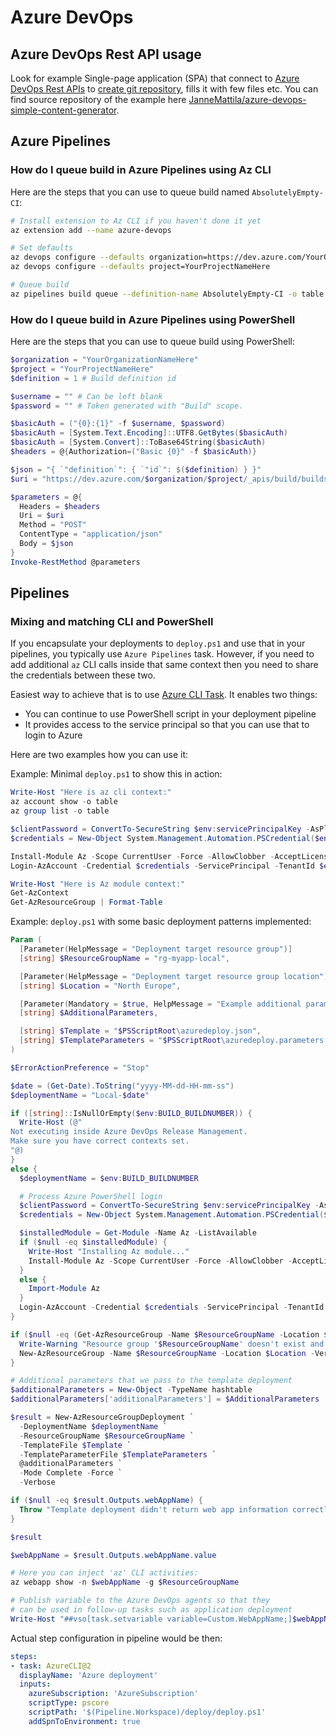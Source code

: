 # Azure DevOps

## Azure DevOps Rest API usage

Look for example Single-page application (SPA) that
connect to [Azure DevOps Rest APIs](https://docs.microsoft.com/en-us/rest/api/azure/devops/?view=azure-devops-rest-5.1) to [create git repository](https://docs.microsoft.com/en-us/rest/api/azure/devops/git/repositories/create?view=azure-devops-rest-5.1),
fills it with few files etc. You can find source repository
of the example here [JanneMattila/azure-devops-simple-content-generator](https://github.com/JanneMattila/azure-devops-simple-content-generator).

## Azure Pipelines

### How do I queue build in Azure Pipelines using Az CLI

Here are the steps that you can use to queue build named `AbsolutelyEmpty-CI`:

```bash
# Install extension to Az CLI if you haven't done it yet
az extension add --name azure-devops

# Set defaults
az devops configure --defaults organization=https://dev.azure.com/YourOrganizationNameHere/
az devops configure --defaults project=YourProjectNameHere

# Queue build
az pipelines build queue --definition-name AbsolutelyEmpty-CI -o table
```

### How do I queue build in Azure Pipelines using PowerShell

Here are the steps that you can use to queue build using PowerShell:

```powershell
$organization = "YourOrganizationNameHere"
$project = "YourProjectNameHere"
$definition = 1 # Build definition id

$username = "" # Can be left blank
$password = "" # Token generated with "Build" scope.

$basicAuth = ("{0}:{1}" -f $username, $password)
$basicAuth = [System.Text.Encoding]::UTF8.GetBytes($basicAuth)
$basicAuth = [System.Convert]::ToBase64String($basicAuth)
$headers = @{Authorization=("Basic {0}" -f $basicAuth)}

$json = "{ `"definition`": { `"id`": $($definition) } }"
$uri = "https://dev.azure.com/$organization/$project/_apis/build/builds?api-version=2.0"

$parameters = @{
  Headers = $headers
  Uri = $uri
  Method = "POST"
  ContentType = "application/json"
  Body = $json
}
Invoke-RestMethod @parameters
```

## Pipelines

### Mixing and matching CLI and PowerShell

If you encapsulate your deployments to `deploy.ps1` and
use that in your pipelines, you typically use `Azure Pipelines` task.
However, if you need to add additional `az` CLI calls inside that
same context then you need to share the credentials between these two.

Easiest way to achieve that is to use [Azure CLI Task](https://docs.microsoft.com/en-us/azure/devops/pipelines/tasks/deploy/azure-cli?view=azure-devops). It enables two things:

- You can continue to use PowerShell script in your deployment pipeline
- It provides access to the service principal so that you can use that to login to Azure

Here are two examples how you can use it:

Example: Minimal `deploy.ps1` to show this in action:

```powershell
Write-Host "Here is az cli context:"
az account show -o table
az group list -o table

$clientPassword = ConvertTo-SecureString $env:servicePrincipalKey -AsPlainText -Force
$credentials = New-Object System.Management.Automation.PSCredential($env:servicePrincipalId, $clientPassword)

Install-Module Az -Scope CurrentUser -Force -AllowClobber -AcceptLicense
Login-AzAccount -Credential $credentials -ServicePrincipal -TenantId $env:tenantId

Write-Host "Here is Az module context:"
Get-AzContext
Get-AzResourceGroup | Format-Table
```

Example: `deploy.ps1` with some basic deployment patterns implemented:

```powershell
Param (
  [Parameter(HelpMessage = "Deployment target resource group")] 
  [string] $ResourceGroupName = "rg-myapp-local",

  [Parameter(HelpMessage = "Deployment target resource group location")] 
  [string] $Location = "North Europe",

  [Parameter(Mandatory = $true, HelpMessage = "Example additional parameter")]
  [string] $AdditionalParameters,

  [string] $Template = "$PSScriptRoot\azuredeploy.json",
  [string] $TemplateParameters = "$PSScriptRoot\azuredeploy.parameters.json"
)

$ErrorActionPreference = "Stop"

$date = (Get-Date).ToString("yyyy-MM-dd-HH-mm-ss")
$deploymentName = "Local-$date"

if ([string]::IsNullOrEmpty($env:BUILD_BUILDNUMBER)) {
  Write-Host (@"
Not executing inside Azure DevOps Release Management.
Make sure you have correct contexts set.
"@)
}
else {
  $deploymentName = $env:BUILD_BUILDNUMBER

  # Process Azure PowerShell login
  $clientPassword = ConvertTo-SecureString $env:servicePrincipalKey -AsPlainText -Force
  $credentials = New-Object System.Management.Automation.PSCredential($env:servicePrincipalId, $clientPassword)

  $installedModule = Get-Module -Name Az -ListAvailable
  if ($null -eq $installedModule) {
    Write-Host "Installing Az module..."
    Install-Module Az -Scope CurrentUser -Force -AllowClobber -AcceptLicense
  }
  else {
    Import-Module Az
  }
  Login-AzAccount -Credential $credentials -ServicePrincipal -TenantId $env:tenantId
}

if ($null -eq (Get-AzResourceGroup -Name $ResourceGroupName -Location $Location -ErrorAction SilentlyContinue)) {
  Write-Warning "Resource group '$ResourceGroupName' doesn't exist and it will be created."
  New-AzResourceGroup -Name $ResourceGroupName -Location $Location -Verbose
}

# Additional parameters that we pass to the template deployment
$additionalParameters = New-Object -TypeName hashtable
$additionalParameters['additionalParameters'] = $AdditionalParameters

$result = New-AzResourceGroupDeployment `
  -DeploymentName $deploymentName `
  -ResourceGroupName $ResourceGroupName `
  -TemplateFile $Template `
  -TemplateParameterFile $TemplateParameters `
  @additionalParameters `
  -Mode Complete -Force `
  -Verbose

if ($null -eq $result.Outputs.webAppName) {
  Throw "Template deployment didn't return web app information correctly and therefore deployment is cancelled."
}

$result

$webAppName = $result.Outputs.webAppName.value

# Here you can inject 'az' CLI activities:
az webapp show -n $webAppName -g $ResourceGroupName

# Publish variable to the Azure DevOps agents so that they
# can be used in follow-up tasks such as application deployment
Write-Host "##vso[task.setvariable variable=Custom.WebAppName;]$webAppName"
```

Actual step configuration in pipeline would be then:

```yaml
steps:
- task: AzureCLI@2
  displayName: 'Azure deployment'
  inputs:
    azureSubscription: 'AzureSubscription'
    scriptType: pscore
    scriptPath: '$(Pipeline.Workspace)/deploy/deploy.ps1'
    addSpnToEnvironment: true
```

